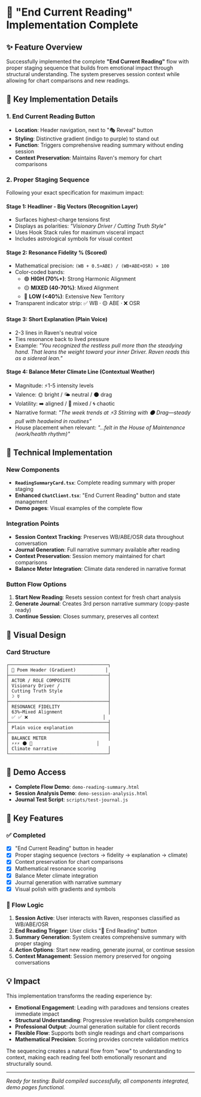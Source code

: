 # 🔮 "End Current Reading" Implementation Complete

## ✨ Feature Overview

Successfully implemented the complete **"End Current Reading"** flow with proper staging sequence that builds from emotional impact through structural understanding. The system preserves session context while allowing for chart comparisons and new readings.

## 🎯 Key Implementation Details

### 1. **End Current Reading Button**
- **Location**: Header navigation, next to "🎭 Reveal" button
- **Styling**: Distinctive gradient (indigo to purple) to stand out
- **Function**: Triggers comprehensive reading summary without ending session
- **Context Preservation**: Maintains Raven's memory for chart comparisons

### 2. **Proper Staging Sequence** 
Following your exact specification for maximum impact:

#### **Stage 1: Headliner - Big Vectors (Recognition Layer)**
- Surfaces highest-charge tensions first
- Displays as polarities: *"Visionary Driver / Cutting Truth Style"*
- Uses Hook Stack rules for maximum visceral impact
- Includes astrological symbols for visual context

#### **Stage 2: Resonance Fidelity % (Scored)**
- Mathematical precision: `(WB + 0.5×ABE) / (WB+ABE+OSR) × 100`
- Color-coded bands: 
  - 🟢 **HIGH (70%+)**: Strong Harmonic Alignment
  - 🟡 **MIXED (40-70%)**: Mixed Alignment  
  - 🔴 **LOW (<40%)**: Extensive New Territory
- Transparent indicator strip: ✅ WB · 🟡 ABE · ❌ OSR

#### **Stage 3: Short Explanation (Plain Voice)**
- 2-3 lines in Raven's neutral voice
- Ties resonance back to lived pressure
- Example: *"You recognized the restless pull more than the steadying hand. That leans the weight toward your inner Driver. Raven reads this as a sidereal lean."*

#### **Stage 4: Balance Meter Climate Line (Contextual Weather)**
- Magnitude: ⚡1-5 intensity levels
- Valence: 🌞 bright / 🌤️ neutral / 🌑 drag
- Volatility: ➡️ aligned / 🔀 mixed / 🌀 chaotic
- Narrative format: *"The week trends at ⚡3 Stirring with 🌑 Drag—steady pull with headwind in routines"*
- House placement when relevant: *"...felt in the House of Maintenance (work/health rhythm)"*

## 📁 Technical Implementation

### New Components
- **`ReadingSummaryCard.tsx`**: Complete reading summary with proper staging
- **Enhanced `ChatClient.tsx`**: "End Current Reading" button and state management
- **Demo pages**: Visual examples of the complete flow

### Integration Points
- **Session Context Tracking**: Preserves WB/ABE/OSR data throughout conversation
- **Journal Generation**: Full narrative summary available after reading
- **Context Preservation**: Session memory maintained for chart comparisons
- **Balance Meter Integration**: Climate data rendered in narrative format

### Button Flow Options
1. **Start New Reading**: Resets session context for fresh chart analysis
2. **Generate Journal**: Creates 3rd person narrative summary (copy-paste ready)
3. **Continue Session**: Closes summary, preserves all context

## 🎨 Visual Design

### Card Structure
```
┌─────────────────────────────────────┐
│ 🌟 Poem Header (Gradient)           │
├─────────────────────────────────────┤
│ ACTOR / ROLE COMPOSITE              │
│ Visionary Driver /                  │
│ Cutting Truth Style                 │
│ ☽ ☿                                 │
├─────────────────────────────────────┤
│ RESONANCE FIDELITY                  │
│ 63%—Mixed Alignment                 │
│ ✅ ✅ ❌                            │
├─────────────────────────────────────┤
│ Plain voice explanation             │
├─────────────────────────────────────┤
│ BALANCE METER                       │
│ ⚡⚡⚡ 🌑 🔀                        │
│ Climate narrative                   │
└─────────────────────────────────────┘
```

## 🚀 Demo Access

- **Complete Flow Demo**: `demo-reading-summary.html`
- **Session Analysis Demo**: `demo-session-analysis.html` 
- **Journal Test Script**: `scripts/test-journal.js`

## 🔧 Key Features

### ✅ Completed
- [x] "End Current Reading" button in header
- [x] Proper staging sequence (vectors → fidelity → explanation → climate)
- [x] Context preservation for chart comparisons
- [x] Mathematical resonance scoring
- [x] Balance Meter climate integration
- [x] Journal generation with narrative summary
- [x] Visual polish with gradients and symbols

### 🎯 Flow Logic
1. **Session Active**: User interacts with Raven, responses classified as WB/ABE/OSR
2. **End Reading Trigger**: User clicks "🔮 End Reading" button
3. **Summary Generation**: System creates comprehensive summary with proper staging
4. **Action Options**: Start new reading, generate journal, or continue session
5. **Context Management**: Session memory preserved for ongoing conversations

## 💡 Impact

This implementation transforms the reading experience by:
- **Emotional Engagement**: Leading with paradoxes and tensions creates immediate impact
- **Structural Understanding**: Progressive revelation builds comprehension
- **Professional Output**: Journal generation suitable for client records
- **Flexible Flow**: Supports both single readings and chart comparisons
- **Mathematical Precision**: Scoring provides concrete validation metrics

The sequencing creates a natural flow from "wow" to understanding to context, making each reading feel both emotionally resonant and structurally sound.

---

*Ready for testing: Build compiled successfully, all components integrated, demo pages functional.*
